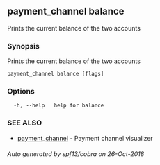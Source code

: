 ## payment_channel balance

Prints the current balance of the two accounts

### Synopsis

Prints the current balance of the two accounts

```
payment_channel balance [flags]
```

### Options

```
  -h, --help   help for balance
```

### SEE ALSO

* [payment_channel](payment_channel.md)	 - Payment channel visualizer

###### Auto generated by spf13/cobra on 26-Oct-2018
